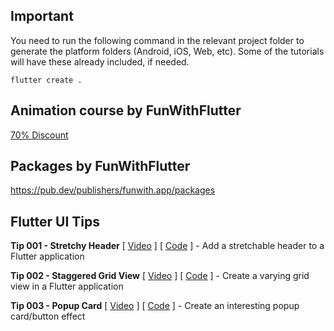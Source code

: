 ## Important

You need to run the following command in the relevant project folder to generate the platform folders (Android, iOS, Web, etc). Some of the tutorials will have these already included, if needed.

```
flutter create .
```

## Animation course by FunWithFlutter

[70% Discount](https://courses.funwith.app/p/mastering-animation-in-flutter/?product_id=1679475&coupon_code=FUN)

## Packages by FunWithFlutter

https://pub.dev/publishers/funwith.app/packages

## Flutter UI Tips

**Tip 001 - Stretchy Header** \[ [Video](https://www.youtube.com/watch?v=nvwZO5wgCYQ) \] \[ [Code](https://github.com/funwithflutter/flutter_ui_tips/tree/master/tip_001_stretchy_header) \] - Add a stretchable header to a Flutter application

**Tip 002 - Staggered Grid View** \[ [Video](https://www.youtube.com/watch?v=h0H2t7fOGU4) \] \[ [Code](https://github.com/funwithflutter/flutter_ui_tips/tree/master/tip_002_staggered_gridview) \] - Create a varying grid view in a Flutter application

**Tip 003 - Popup Card** \[ [Video](https://www.youtube.com/watch?v=Bxs8Zy2O4wk) \] \[ [Code](https://github.com/funwithflutter/flutter_ui_tips/tree/master/tip_003_popup_card) \] - Create an interesting popup card/button effect